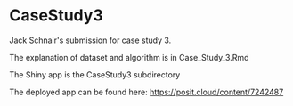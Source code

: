 # CaseStudy3

Jack Schnair's submission for case study 3.

The explanation of dataset and algorithm is in Case_Study_3.Rmd

The Shiny app is the CaseStudy3 subdirectory

The deployed app can be found here: https://posit.cloud/content/7242487
